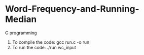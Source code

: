 # Word-Frequency-and-Running-Median
C programming

1. To compile the code: gcc run.c -o run
2. To run the code: ./run wc_input
